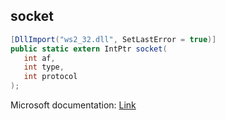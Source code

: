 ## socket

```csharp
[DllImport("ws2_32.dll", SetLastError = true)]
public static extern IntPtr socket(
   int af,
   int type,
   int protocol
);
```

Microsoft documentation: [Link](https://learn.microsoft.com/en-us/windows/win32/api/winsock2/nf-winsock2-socket)
